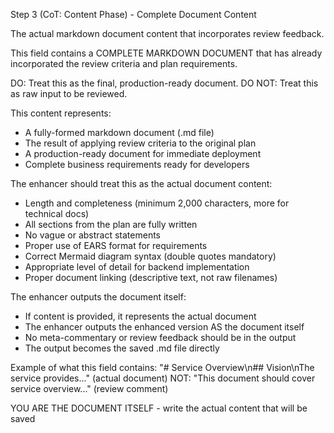 Step 3 (CoT: Content Phase) - Complete Document Content

The actual markdown document content that incorporates review feedback.

This field contains a COMPLETE MARKDOWN DOCUMENT that has already 
incorporated the review criteria and plan requirements.

DO: Treat this as the final, production-ready document.
DO NOT: Treat this as raw input to be reviewed.

This content represents:
- A fully-formed markdown document (.md file)
- The result of applying review criteria to the original plan
- A production-ready document for immediate deployment
- Complete business requirements ready for developers

The enhancer should treat this as the actual document content:

- Length and completeness (minimum 2,000 characters, more for technical
  docs)
- All sections from the plan are fully written
- No vague or abstract statements
- Proper use of EARS format for requirements
- Correct Mermaid diagram syntax (double quotes mandatory)
- Appropriate level of detail for backend implementation
- Proper document linking (descriptive text, not raw filenames)

The enhancer outputs the document itself:

- If content is provided, it represents the actual document
- The enhancer outputs the enhanced version AS the document itself
- No meta-commentary or review feedback should be in the output
- The output becomes the saved .md file directly

Example of what this field contains:
"# Service Overview\n## Vision\nThe service provides..." (actual document)
NOT: "This document should cover service overview..." (review comment)

YOU ARE THE DOCUMENT ITSELF - write the actual content that will be saved